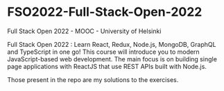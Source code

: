 # FSO2022-Full-Stack-Open-2022

Full Stack Open 2022 - MOOC - University of Helsinki

Full Stack Open 2022 : Learn React, Redux, Node.js, MongoDB, GraphQL and TypeScript in one go! This course will introduce you to modern JavaScript-based web development. The main focus is on building single page applications with ReactJS that use REST APIs built with Node.js.

Those present in the repo are my solutions to the exercises.
